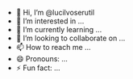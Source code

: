 - 👋 Hi, I’m @lucilvoserutil
- 👀 I’m interested in ...
- 🌱 I’m currently learning ...
- 💞️ I’m looking to collaborate on ...
- 📫 How to reach me ...
- 😄 Pronouns: ...
- ⚡ Fun fact: ...

<!---
lucilvoserutil/lucilvoserutil is a ✨ special ✨ repository because its `README.md` (this file) appears on your GitHub profile.
You can click the Preview link to take a look at your changes.
--->

